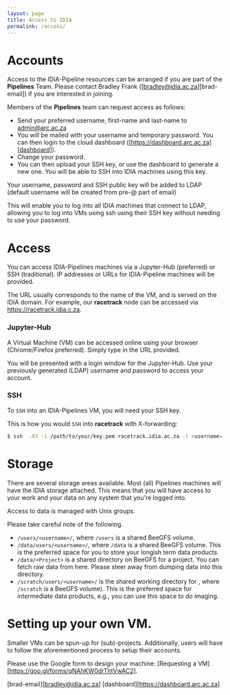```yaml
---
layout: page
title: Access to IDIA 
permalink: /access/
---
```


# Accounts
Access to the IDIA-Pipeline resources can be arranged if you are part of the **Pipelines** Team.
Please contact Bradley Frank ([bradley@idia.ac.za][brad-email]) if you are interested in joining. 

Members of the **Pipelines** team can request access as follows:
* Send your preferred username, first-name and last-name to admin@arc.ac.za
* You will be mailed with your username and temporary password. You can then login to the cloud dashboard
  ([https://dashboard.arc.ac.za][dashboard]).
* Change your password.
* You can then upload your SSH key, or use the dashboard to generate a new one. You will be able to
  SSH into IDIA machines using this key.

Your username, password and SSH public key will be added to LDAP (default username will be created
from pre-@ part of email)

This will enable you to log into all IDIA machines that connect to LDAP, allowing you to log into
VMs using ssh using their SSH key without needing to use your password.

# Access
You can access IDIA-Pipelines machines via a Jupyter-Hub (preferred) or SSH (traditional). IP
addresses or URLs for IDIA-Pipeline machines will be provided. 

The URL usually corresponds to the name of the VM, and is served on the IDIA domain. For example,
our **racetrack** node can be accessed via https://racetrack.idia.c.za.

### Jupyter-Hub
A Virtual Machine (VM) can be accessed online using your browser (Chrome/Firefox preferred). Simply
type in the URL provided.

You will be presented with a login window for the Jupyter-Hub. Use your previously generated (LDAP)
username and password to access your account.

### SSH
To `SSH` into an IDIA-Pipelines VM, you will need your SSH key. 

This is how you would `SSH` into **racetrack** with X-forwarding:
````bash
$ ssh  -XY -i /path/to/your/key.pem racetrack.idia.ac.za -l <username>
````

# Storage
There are several storage areas available. Most (all) Pipelines machines will have the IDIA storage
attached. This means that you will have access to your work and your data on any system that you're
logged into. 

Access to data is managed with Unix groups. 

Please take careful note of the following.

* `/users/<username>/`, where `/users` is a shared BeeGFS volume.
* `/data/users/<username>/`, where `/data` is a shared BeeGFS volume. This is the preferred space
  for you to store your longish term data products.
* `/data/<Project>` is a shared directory on BeeGFS for a project. You can fetch raw data from here.
  Please steer away from dumping data into this directory.
* `/scratch/users/<username>/` is the shared working directory for <username>, where `/scratch` is a
  BeeGFS volume). This is the preferred space for intermediate data products, e.g., you can use this
  space to do imaging.

# Setting up your own VM. 
Smaller VMs can be spun-up for (sub)-projects. Additionally, users will have to follow the
aforementioned process to setup their accounts.

Please use the Google form to design your machine:
[Requesting a VM][https://goo.gl/forms/qNAhKW0drThtVwAC2].

[brad-email][bradley@idia.ac.za]
[dashboard][https://dashboard.arc.ac.za]
